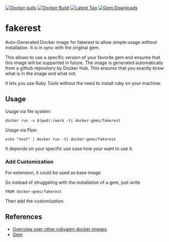 [![Docker pulls](https://img.shields.io/docker/pulls/rubygem/fakerest.svg)](https://hub.docker.com/r/rubygem/fakerest/)
[![Docker Build](https://img.shields.io/docker/automated/rubygem/fakerest.svg)](https://hub.docker.com/r/rubygem/fakerest/)
[![Latest Tag](https://img.shields.io/github/tag/docker-rubygem/fakerest.svg)](https://hub.docker.com/r/rubygem/fakerest/)
[![Gem Downloads](https://img.shields.io/gem/dt/fakerest.svg)](https://rubygems.org/gems/fakerest/)
# fakerest

Auto-Generated Docker image for fakerest to allow simple usage without installation.
It is in sync with the original gem.

This allows to use a specific version of your favorite gem and ensures that this image will be supported in future.
The image is generated automatically from a github repository by Docker Hub.
This ensures that you exactly know what is in the image and what not.

It lets you use Ruby Tools without the need to install ruby on your machine.

## Usage

Usage via file system:

`docker run -v $(pwd):/work -ti docker-gems/fakerest`

Usage via Pipe:

`echo "test" | docker run -ti docker-gems/fakerest`

It depends on your specific use case how your want to use it.

### Add Customization

For extension, it could be used as base image.

So instead of struggeling with the installation of a gem, just write

`FROM docker-gems/fakerest`

Then add the customization.

## References

 - [Overview over other rubygem docker images](https://github.com/thinkbot/docker-rubygem)
 - [Gem](https://rubygems.org/gems/fakerest/)
